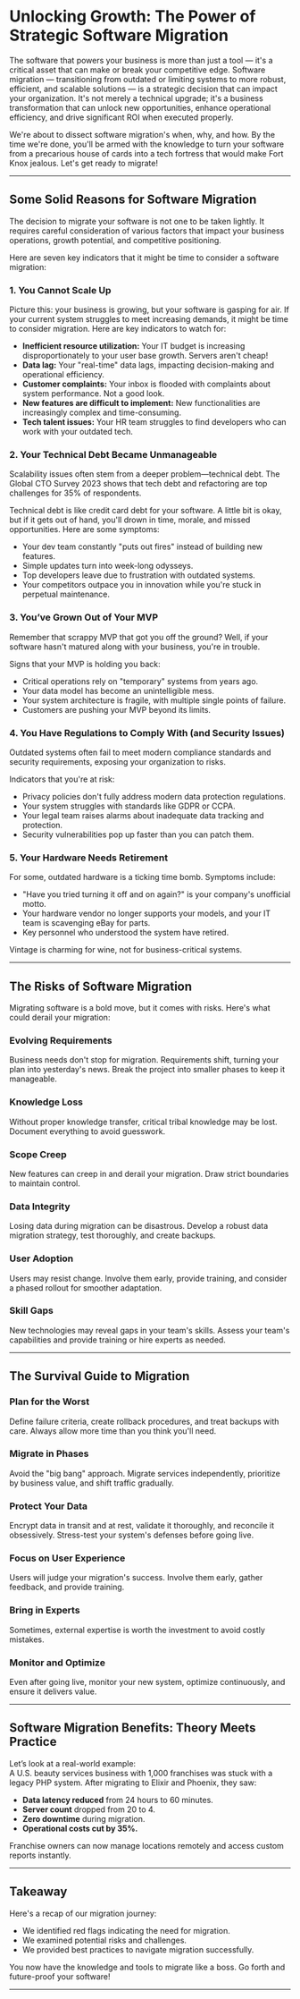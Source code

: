 # Unlocking Growth: The Power of Strategic Software Migration

The software that powers your business is more than just a tool — it's a critical asset that can make or break your competitive edge. Software migration — transitioning from outdated or limiting systems to more robust, efficient, and scalable solutions — is a strategic decision that can impact your organization. It's not merely a technical upgrade; it's a business transformation that can unlock new opportunities, enhance operational efficiency, and drive significant ROI when executed properly.

We're about to dissect software migration's when, why, and how. By the time we're done, you'll be armed with the knowledge to turn your software from a precarious house of cards into a tech fortress that would make Fort Knox jealous. Let's get ready to migrate!

---

## Some Solid Reasons for Software Migration

The decision to migrate your software is not one to be taken lightly. It requires careful consideration of various factors that impact your business operations, growth potential, and competitive positioning.

Here are seven key indicators that it might be time to consider a software migration:

### 1. You Cannot Scale Up  
Picture this: your business is growing, but your software is gasping for air. If your current system struggles to meet increasing demands, it might be time to consider migration. Here are key indicators to watch for:

- **Inefficient resource utilization:** Your IT budget is increasing disproportionately to your user base growth. Servers aren't cheap!
- **Data lag:** Your "real-time" data lags, impacting decision-making and operational efficiency.
- **Customer complaints:** Your inbox is flooded with complaints about system performance. Not a good look.
- **New features are difficult to implement:** New functionalities are increasingly complex and time-consuming.
- **Tech talent issues:** Your HR team struggles to find developers who can work with your outdated tech.

### 2. Your Technical Debt Became Unmanageable  
Scalability issues often stem from a deeper problem—technical debt. The Global CTO Survey 2023 shows that tech debt and refactoring are top challenges for 35% of respondents.

Technical debt is like credit card debt for your software. A little bit is okay, but if it gets out of hand, you'll drown in time, morale, and missed opportunities. Here are some symptoms:

- Your dev team constantly "puts out fires" instead of building new features.
- Simple updates turn into week-long odysseys.
- Top developers leave due to frustration with outdated systems.
- Your competitors outpace you in innovation while you're stuck in perpetual maintenance.

### 3. You’ve Grown Out of Your MVP  
Remember that scrappy MVP that got you off the ground? Well, if your software hasn't matured along with your business, you're in trouble.

Signs that your MVP is holding you back:

- Critical operations rely on "temporary" systems from years ago.
- Your data model has become an unintelligible mess.
- Your system architecture is fragile, with multiple single points of failure.
- Customers are pushing your MVP beyond its limits.

### 4. You Have Regulations to Comply With (and Security Issues)  
Outdated systems often fail to meet modern compliance standards and security requirements, exposing your organization to risks.

Indicators that you're at risk:

- Privacy policies don't fully address modern data protection regulations.
- Your system struggles with standards like GDPR or CCPA.
- Your legal team raises alarms about inadequate data tracking and protection.
- Security vulnerabilities pop up faster than you can patch them.

### 5. Your Hardware Needs Retirement  
For some, outdated hardware is a ticking time bomb. Symptoms include:

- "Have you tried turning it off and on again?" is your company's unofficial motto.
- Your hardware vendor no longer supports your models, and your IT team is scavenging eBay for parts.
- Key personnel who understood the system have retired.

Vintage is charming for wine, not for business-critical systems.

---

## The Risks of Software Migration  

Migrating software is a bold move, but it comes with risks. Here's what could derail your migration:

### **Evolving Requirements**  
Business needs don't stop for migration. Requirements shift, turning your plan into yesterday's news. Break the project into smaller phases to keep it manageable.

### **Knowledge Loss**  
Without proper knowledge transfer, critical tribal knowledge may be lost. Document everything to avoid guesswork.

### **Scope Creep**  
New features can creep in and derail your migration. Draw strict boundaries to maintain control.

### **Data Integrity**  
Losing data during migration can be disastrous. Develop a robust data migration strategy, test thoroughly, and create backups.

### **User Adoption**  
Users may resist change. Involve them early, provide training, and consider a phased rollout for smoother adaptation.

### **Skill Gaps**  
New technologies may reveal gaps in your team's skills. Assess your team's capabilities and provide training or hire experts as needed.

---

## The Survival Guide to Migration  

### **Plan for the Worst**  
Define failure criteria, create rollback procedures, and treat backups with care. Always allow more time than you think you'll need.

### **Migrate in Phases**  
Avoid the "big bang" approach. Migrate services independently, prioritize by business value, and shift traffic gradually.

### **Protect Your Data**  
Encrypt data in transit and at rest, validate it thoroughly, and reconcile it obsessively. Stress-test your system's defenses before going live.

### **Focus on User Experience**  
Users will judge your migration's success. Involve them early, gather feedback, and provide training.

### **Bring in Experts**  
Sometimes, external expertise is worth the investment to avoid costly mistakes.

### **Monitor and Optimize**  
Even after going live, monitor your new system, optimize continuously, and ensure it delivers value.

---

## Software Migration Benefits: Theory Meets Practice  

Let’s look at a real-world example:  
A U.S. beauty services business with 1,000 franchises was stuck with a legacy PHP system. After migrating to Elixir and Phoenix, they saw:

- **Data latency reduced** from 24 hours to 60 minutes.
- **Server count** dropped from 20 to 4.
- **Zero downtime** during migration.
- **Operational costs cut by 35%.**

Franchise owners can now manage locations remotely and access custom reports instantly.

---

## Takeaway  

Here's a recap of our migration journey:

- We identified red flags indicating the need for migration.
- We examined potential risks and challenges.
- We provided best practices to navigate migration successfully.

You now have the knowledge and tools to migrate like a boss. Go forth and future-proof your software!

---